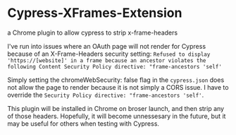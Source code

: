 # Cypress-XFrames-Extension
a Chrome plugin to allow cypress to strip x-frame-headers 

I've run into issues where an OAuth page will not render for Cypress because of an X-Frame-Headers security setting:
 `Refused to display 'https://[website]' in a frame because an ancestor violates the following Content Security Policy directive: "frame-ancestors 'self'` 


Simply setting the chromeWebSecurity: false flag in the `cypress.json` does not allow the page to render because it is not simply a CORS issue.  I have to override the `Security Policy directive: "frame-ancestors 'self'`.


This plugin will be installed in Chrome on broser launch, and then strip any of those headers.  Hopefully, it will become unnessesary in the future, but it may be useful for others when testing with Cypress.
